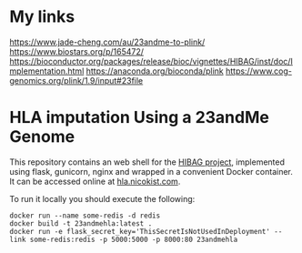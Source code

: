 
# My links

https://www.jade-cheng.com/au/23andme-to-plink/
https://www.biostars.org/p/165472/
https://bioconductor.org/packages/release/bioc/vignettes/HIBAG/inst/doc/Implementation.html
https://anaconda.org/bioconda/plink
https://www.cog-genomics.org/plink/1.9/input#23file
# HLA imputation Using a 23andMe Genome

This repository contains an web shell for the [HIBAG project](http://www.biostat.washington.edu/~bsweir/HIBAG/), implemented using flask, gunicorn, nginx and wrapped in a convenient Docker container. It can be accessed online at [hla.nicokist.com](http://hla.nicokist.com).

To run it locally you should execute the following:

```
docker run --name some-redis -d redis
docker build -t 23andmehla:latest .
docker run -e flask_secret_key='ThisSecretIsNotUsedInDeployment' --link some-redis:redis -p 5000:5000 -p 8000:80 23andmehla
```
